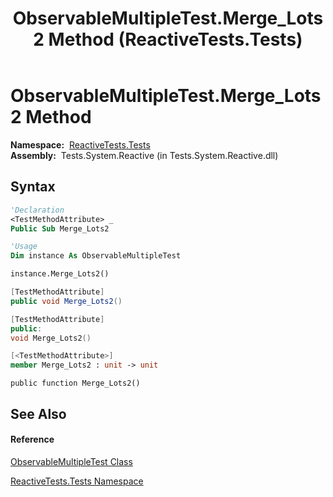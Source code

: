 ﻿---
title: ObservableMultipleTest.Merge_Lots2 Method  (ReactiveTests.Tests)
TOCTitle: Merge_Lots2 Method
ms:assetid: M:ReactiveTests.Tests.ObservableMultipleTest.Merge_Lots2
ms:mtpsurl: https://msdn.microsoft.com/en-us/library/reactivetests.tests.observablemultipletest.merge_lots2(v=VS.103)
ms:contentKeyID: 36620827
ms.date: 06/28/2011
mtps_version: v=VS.103
f1_keywords:
- ReactiveTests.Tests.ObservableMultipleTest.Merge_Lots2
dev_langs:
- CSharp
- JScript
- VB
- FSharp
- c++
---

# ObservableMultipleTest.Merge\_Lots2 Method

**Namespace:**  [ReactiveTests.Tests](hh289046\(v=vs.103\).md)  
**Assembly:**  Tests.System.Reactive (in Tests.System.Reactive.dll)

## Syntax

``` vb
'Declaration
<TestMethodAttribute> _
Public Sub Merge_Lots2
```

``` vb
'Usage
Dim instance As ObservableMultipleTest

instance.Merge_Lots2()
```

``` csharp
[TestMethodAttribute]
public void Merge_Lots2()
```

``` c++
[TestMethodAttribute]
public:
void Merge_Lots2()
```

``` fsharp
[<TestMethodAttribute>]
member Merge_Lots2 : unit -> unit 
```

``` jscript
public function Merge_Lots2()
```

## See Also

#### Reference

[ObservableMultipleTest Class](hh303586\(v=vs.103\).md)

[ReactiveTests.Tests Namespace](hh289046\(v=vs.103\).md)

